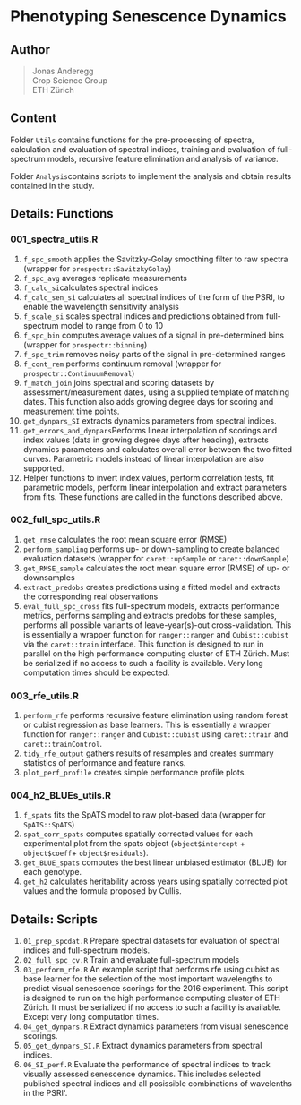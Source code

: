 # Phenotyping Senescence Dynamics

## Author


> Jonas Anderegg  
> Crop Science Group  
> ETH Zürich  

## Content  

Folder `Utils` contains functions for the pre-processing of spectra, calculation and evaluation of spectral indices, training and evaluation of full-spectrum models, recursive feature elimination and analysis of variance. 

Folder `Analysis`contains scripts to implement the analysis and obtain results contained in the study. 

## Details: Functions

### 001_spectra_utils.R

1. `f_spc_smooth` applies the Savitzky-Golay smoothing filter to raw spectra (wrapper for `prospectr::SavitzkyGolay`)
2. `f_spc_avg` averages replicate measurements
3. `f_calc_si`calculates spectral indices
4. `f_calc_sen_si` calculates all spectral indices of the form of the PSRI, to enable the wavelength sensitivity analysis
5. `f_scale_si` scales spectral indices and predictions obtained from full-spectrum model to range from 0 to 10
6. `f_spc_bin` computes average values of a signal in pre-determined bins (wrapper for `prospectr::binning`)
7. `f_spc_trim` removes noisy parts of the signal in pre-determined ranges
8. `f_cont_rem` performs continuum removal (wrapper for `prospectr::ContinuumRemoval`)
9. `f_match_join` joins spectral and scoring datasets by assessment/measurement dates, using a supplied template of matching dates. This function also adds growing degree days for scoring and measurement time points.
9. `get_dynpars_SI` extracts dynamics parameters from spectral indices. 
10. `get_errors_and_dynpars`Performs linear interpolation of scorings and index values (data in growing degree days after heading),  extracts dynamics parameters and calculates overall error between the two fitted curves. Parametric models instead of linear interpolation are also supported.
11. Helper functions to invert index values, perform correlation tests, fit parametric models, perform linear interpolation and extract parameters from fits. These functions are called in the functions described above. 


### 002_full_spc_utils.R

1. `get_rmse` calculates the root mean square error (RMSE) 
2. `perform_sampling` performs up- or down-sampling to create balanced evaluation datasets (wrapper for `caret::upSample` or `caret::downSample`)
3. `get_RMSE_sample` calculates the root mean square error (RMSE) of up- or downsamples
4. `extract_predobs` creates predictions using a fitted model and extracts the corresponding real observations
5. `eval_full_spc_cross` fits full-spectrum models, extracts performance metrics, performs sampling and extracts predobs for these samples, performs all possible variants of leave-year(s)-out cross-validation. This is essentially a wrapper function for `ranger::ranger` and `Cubist::cubist` via the `caret::train` interface. This function is designed to run in parallel on the high performance computing cluster of ETH Zürich. Must be serialized if no access to such a facility is available. Very long computation times should be expected. 

### 003_rfe_utils.R

1. `perform_rfe` performs recursive feature elimination using random forest or cubist regression as base learners. This is essentially a wrapper function for `ranger::ranger` and `Cubist::cubist` using `caret::train` and `caret::trainControl`.
2. `tidy_rfe_output` gathers results of resamples and creates summary statistics of performance and feature ranks.
3. `plot_perf_profile` creates simple performance profile plots.

### 004_h2_BLUEs_utils.R

1. `f_spats` fits the SpATS model to raw plot-based data (wrapper for `SpATS::SpATS`)
2. `spat_corr_spats` computes spatially corrected values for each experimental plot from the spats object (`object$intercept` + `object$coeff`+ `object$residuals`).  
3. `get_BLUE_spats` computes the best linear unbiased estimator (BLUE) for each genotype. 
4. `get_h2` calculates heritability across years using spatially corrected plot values and the formula proposed by Cullis. 

## Details: Scripts

1. `01_prep_spcdat.R` Prepare spectral datasets for evaluation of spectral indices and full-spectrum models.
2. `02_full_spc_cv.R` Train and evaluate full-spectrum models
3. `03_perform_rfe.R` An example script that performs rfe using cubist as base learner for the selection of the most important wavelengths to predict visual senescence scorings for the 2016 experiment. This script is designed to run on the high performance computing cluster of ETH Zürich. It must be serialized if no access to such a facility is available. Except very long computation times. 
4. `04_get_dynpars.R` Extract dynamics parameters from visual senescence scorings. 
5. `05_get_dynpars_SI.R` Extract dynamics parameters from spectral indices.
6. `06_SI_perf.R` Evaluate the performance of spectral indices to track visually assessed senescence dynamics. This includes selected published spectral indices and all posissible combinations of wavelenths in the PSRI'. 


